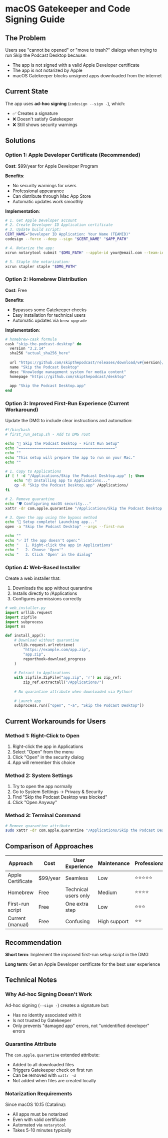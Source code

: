 # macOS Gatekeeper and Code Signing Guide

## The Problem

Users see "cannot be opened" or "move to trash?" dialogs when trying to run Skip the Podcast Desktop because:
- The app is not signed with a valid Apple Developer certificate
- The app is not notarized by Apple
- macOS Gatekeeper blocks unsigned apps downloaded from the internet

## Current State

The app uses **ad-hoc signing** (`codesign --sign -`), which:
- ✅ Creates a signature
- ❌ Doesn't satisfy Gatekeeper
- ❌ Still shows security warnings

## Solutions

### Option 1: Apple Developer Certificate (Recommended)

**Cost**: $99/year for Apple Developer Program

**Benefits**:
- No security warnings for users
- Professional appearance
- Can distribute through Mac App Store
- Automatic updates work smoothly

**Implementation**:
```bash
# 1. Get Apple Developer account
# 2. Create Developer ID Application certificate
# 3. Update build script:
CERT_NAME="Developer ID Application: Your Name (TEAMID)"
codesign --force --deep --sign "$CERT_NAME" "$APP_PATH"

# 4. Notarize the app:
xcrun notarytool submit "$DMG_PATH" --apple-id your@email.com --team-id TEAMID --wait

# 5. Staple the notarization:
xcrun stapler staple "$DMG_PATH"
```

### Option 2: Homebrew Distribution

**Cost**: Free

**Benefits**:
- Bypasses some Gatekeeper checks
- Easy installation for technical users
- Automatic updates via `brew upgrade`

**Implementation**:
```ruby
# homebrew-cask formula
cask "skip-the-podcast-desktop" do
  version "3.2.14"
  sha256 "actual_sha256_here"
  
  url "https://github.com/skipthepodcast/releases/download/v#{version}/Skip_the_Podcast_Desktop-#{version}.dmg"
  name "Skip the Podcast Desktop"
  desc "Knowledge management system for media content"
  homepage "https://github.com/skipthepodcast/desktop"
  
  app "Skip the Podcast Desktop.app"
end
```

### Option 3: Improved First-Run Experience (Current Workaround)

Update the DMG to include clear instructions and automation:

```bash
#!/bin/bash
# first_run_setup.sh - Add to DMG root

echo "🚀 Skip the Podcast Desktop - First Run Setup"
echo "==========================================="
echo ""
echo "This setup will prepare the app to run on your Mac."
echo ""

# 1. Copy to Applications
if [ ! -d "/Applications/Skip the Podcast Desktop.app" ]; then
    echo "📦 Installing app to Applications..."
    cp -R "Skip the Podcast Desktop.app" /Applications/
fi

# 2. Remove quarantine
echo "🛡️ Configuring macOS security..."
xattr -dr com.apple.quarantine "/Applications/Skip the Podcast Desktop.app" 2>/dev/null

# 3. Open the app using the bypass method
echo "🎉 Setup complete! Launching app..."
open -a "Skip the Podcast Desktop" --args --first-run

echo ""
echo "✅ If the app doesn't open:"
echo "   1. Right-click the app in Applications"
echo "   2. Choose 'Open'"
echo "   3. Click 'Open' in the dialog"
```

### Option 4: Web-Based Installer

Create a web installer that:
1. Downloads the app without quarantine
2. Installs directly to /Applications
3. Configures permissions correctly

```python
# web_installer.py
import urllib.request
import zipfile
import subprocess
import os

def install_app():
    # Download without quarantine
    urllib.request.urlretrieve(
        "https://example.com/app.zip",
        "app.zip",
        reporthook=download_progress
    )
    
    # Extract to Applications
    with zipfile.ZipFile("app.zip", 'r') as zip_ref:
        zip_ref.extractall("/Applications/")
    
    # No quarantine attribute when downloaded via Python!
    
    # Launch app
    subprocess.run(["open", "-a", "Skip the Podcast Desktop"])
```

## Current Workarounds for Users

### Method 1: Right-Click to Open
1. Right-click the app in Applications
2. Select "Open" from the menu
3. Click "Open" in the security dialog
4. App will remember this choice

### Method 2: System Settings
1. Try to open the app normally
2. Go to System Settings → Privacy & Security
3. Find "Skip the Podcast Desktop was blocked"
4. Click "Open Anyway"

### Method 3: Terminal Command
```bash
# Remove quarantine attribute
sudo xattr -dr com.apple.quarantine "/Applications/Skip the Podcast Desktop.app"
```

## Comparison of Approaches

| Approach | Cost | User Experience | Maintenance | Professional |
|----------|------|----------------|-------------|--------------|
| Apple Certificate | $99/year | Seamless | Low | ⭐⭐⭐⭐⭐ |
| Homebrew | Free | Technical users only | Medium | ⭐⭐⭐⭐ |
| First-run script | Free | One extra step | Low | ⭐⭐⭐ |
| Current (manual) | Free | Confusing | High support | ⭐⭐ |

## Recommendation

**Short term**: Implement the improved first-run setup script in the DMG

**Long term**: Get an Apple Developer certificate for the best user experience

## Technical Notes

### Why Ad-hoc Signing Doesn't Work

Ad-hoc signing (`--sign -`) creates a signature but:
- Has no identity associated with it
- Is not trusted by Gatekeeper
- Only prevents "damaged app" errors, not "unidentified developer" errors

### Quarantine Attribute

The `com.apple.quarantine` extended attribute:
- Added to all downloaded files
- Triggers Gatekeeper check on first run
- Can be removed with `xattr -d`
- Not added when files are created locally

### Notarization Requirements

Since macOS 10.15 (Catalina):
- All apps must be notarized
- Even with valid certificate
- Automated via `notarytool`
- Takes 5-10 minutes typically
